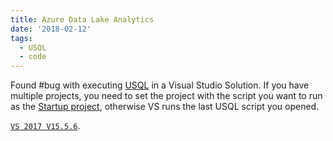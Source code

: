 ```yaml
---
title: Azure Data Lake Analytics
date: '2018-02-12'
tags:
  - USQL
  - code
---
```


Found #bug with executing [USQL](https://msdn.microsoft.com/en-us/azure/data-lake-analytics/u-sql/u-sql-language-reference) in a Visual Studio Solution. If you have multiple projects, you need to set the project with the script you want to run as the [Startup project](https://msdn.microsoft.com/en-us/library/a1awth7y.aspx), otherwise VS runs the last USQL script you opened. 

[`VS 2017 V15.5.6`](https://aka.ms/upgradevs2017). 
